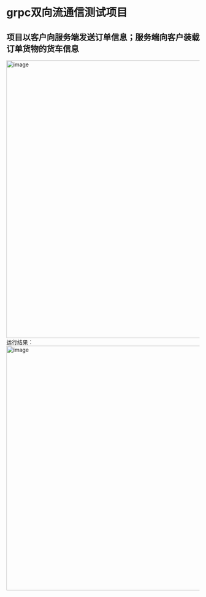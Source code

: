 # grpc双向流通信测试项目
## 项目以客户向服务端发送订单信息；服务端向客户装载订单货物的货车信息
<img width="724" alt="image" src="https://user-images.githubusercontent.com/96430610/198008231-7a47fc2c-77ee-4d3f-820b-a0b9ff6c7a5a.png">
运行结果：
<img width="638" alt="image" src="https://user-images.githubusercontent.com/96430610/198008731-8932aad0-5750-4ae5-beae-1c8b84e80c56.png">
